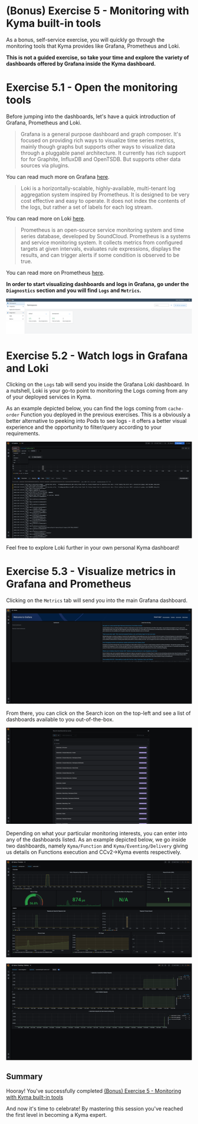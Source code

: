 # (Bonus) Exercise 5 - Monitoring with Kyma built-in tools

As a bonus, self-service exercise, you will quickly go through the monitoring tools that Kyma provides like Grafana, Prometheus and Loki.

**This is not a guided exercise, so take your time and explore the variety of dashboards offered by Grafana inside the Kyma dashboard.**

# Exercise 5.1 - Open the monitoring tools

Before jumping into the dashboards, let's have a quick introduction of Grafana, Prometheus and Loki.

> Grafana is a general purpose dashboard and graph composer. It's focused on providing rich ways to visualize time series metrics, mainly though graphs but supports other ways to visualize data through a pluggable panel architecture. It currently has rich support for for Graphite, InfluxDB and OpenTSDB. But supports other data sources via plugins.

You can read much more on Grafana [here](https://grafana.com/docs/grafana/latest/getting-started/getting-started/).

> Loki is a horizontally-scalable, highly-available, multi-tenant log aggregation system inspired by Prometheus. It is designed to be very cost effective and easy to operate. It does not index the contents of the logs, but rather a set of labels for each log stream.

You can read more on Loki [here](https://grafana.com/docs/loki/latest/).

> Prometheus is an open-source service monitoring system and time series database, developed by SoundCloud. Prometheus is a systems and service monitoring system. It collects metrics from configured targets at given intervals, evaluates rule expressions, displays the results, and can trigger alerts if some condition is observed to be true.

You can read more on Prometheus [here](https://prometheus.io/docs/prometheus/latest/getting_started/).

**In order to start visualizing dashboards and logs in Grafana, go under the `Diagnostics` section and you will find `Logs` and `Metrics`.**

![Monitoring tools](./images/1.png)

# Exercise 5.2 - Watch logs in Grafana and Loki

Clicking on the `Logs` tab will send you inside the Grafana Loki dashboard. In a nutshell, Loki is your go-to point to monitoring the Logs coming from any of your deployed services in Kyma.

As an example depicted below, you can find the logs coming from `cache-order` Function you deployed in the previous exercises. This is a obviously a better alternative to peeking into Pods to see logs - it offers a better visual experience and the opportunity to filter/query according to your requirements.

![Monitoring tools](./images/6.png)

Feel free to explore Loki further in your own personal Kyma dashboard!

# Exercise 5.3 - Visualize metrics in Grafana and Prometheus

Clicking on the `Metrics` tab will send you into the main Grafana dashboard.

![Grafana dashboard](./images/2.png)

From there, you can click on the Search icon on the top-left and see a list of dashboards available to you out-of-the-box.

![Grafana dashboards](./images/3.png)

Depending on what your particular monitoring interests, you can enter into any of the dashboards listed. As an example depicted below, we go inside two dashboards, namely `Kyma/Function` and `Kyma/Eventing/Delivery` giving us details on Functions execution and CCv2->Kyma events respectively.

![Kyma/Function](./images/4.png)

![Kyma/Eventing/Delivery](./images/5.png)

## Summary

Hooray! You've successfully completed [(Bonus) Exercise 5 - Monitoring with Kyma built-in tools](./README.md)

And now it's time to celebrate! By mastering this session you've reached the first level in becoming a Kyma expert.
